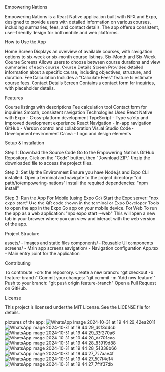 
Empowering Nations


Empowering Nations is a React Native application built with NPX and Expo, designed to provide users with detailed information on various courses, including summaries, fees, and contact details. The app offers a consistent, user-friendly design for both mobile and web platforms.


How to Use the App


Home Screen
Displays an overview of available courses, with navigation options to six-week or six-month course listings.
Six-Month and Six-Week Course Screens
Allows users to choose between course durations and view summaries of each course.
Course Details Screen
Provides detailed information about a specific course, including objectives, structure, and duration.
Fee Calculation
Includes a "Calculate Fees" feature to estimate course fees.
Contact Details Screen
Contains a contact form for inquiries, with placeholder details.


Features


Course listings with descriptions
Fee calculation tool
Contact form for inquiries
Smooth, consistent navigation
Technologies Used
React Native with Expo - Cross-platform development
TypeScript - Type safety and improved development experience
React Navigation - In-app navigation
GitHub - Version control and collaboration
Visual Studio Code - Development environment
Canva - Logo and design elements


Setup & Installation


Step 1: Download the Source Code
Go to the Empowering Nations GitHub Repository.
Click on the "Code" button, then "Download ZIP."
Unzip the downloaded file to access the project files.

Step 2: Set Up the Environment
Ensure you have Node.js and Expo CLI installed.
Open a terminal and navigate to the project directory:
"cd path/to/empowering-nations"
Install the required dependencies:
"npm install"

Step 3: Run the App
For Mobile (using Expo Go)
Start the Expo server:
"npx expo start"
Use the QR code shown in the terminal or Expo Developer Tools to open the app in the Expo Go app on your mobile device.
For Web
To run the app as a web application:
"npx expo start --web"
This will open a new tab in your browser where you can view and interact with the web version of the app.


Project Structure


assets/ - Images and static files
components/ - Reusable UI components
screens/ - Main app screens
navigation/ - Navigation configuration
App.tsx - Main entry point for the application


Contributing


To contribute:
Fork the repository.
Create a new branch:
"git checkout -b feature-branch"
Commit your changes:
"git commit -m 'Add new feature'"
Push to your branch:
"git push origin feature-branch"
Open a Pull Request on GitHub.


License


This project is licensed under the MIT License. See the LICENSE file for details.


pictures of the app:
![WhatsApp Image 2024-10-31 at 19 44 26_42ea2011](https://github.com/user-attachments/assets/37fd7cf5-874a-4560-aeae-f14945310b13)
![WhatsApp Image 2024-10-31 at 19 44 29_d0f3d4cb](https://github.com/user-attachments/assets/25f20f05-1037-4b80-aa69-b53023e3f1b5)
![WhatsApp Image 2024-10-31 at 19 44 29_32f270a6](https://github.com/user-attachments/assets/36a5f6a7-b5d5-44e0-81de-2b37418d602f)
![WhatsApp Image 2024-10-31 at 19 44 28_da701caa](https://github.com/user-attachments/assets/206635fb-2b0b-499f-8e76-189416816b75)
![WhatsApp Image 2024-10-31 at 19 44 28_83919d88](https://github.com/user-attachments/assets/c648ff31-0c9f-4dd0-8158-6e0f3082aac7)
![WhatsApp Image 2024-10-31 at 19 44 28_54338b66](https://github.com/user-attachments/assets/0745e816-5cf5-4414-8b56-83d14397fec5)
![WhatsApp Image 2024-10-31 at 19 44 27_727aae4f](https://github.com/user-attachments/assets/2cf3fbeb-75c4-4e09-adb0-c405abde933c)
![WhatsApp Image 2024-10-31 at 19 44 27_507f4e14](https://github.com/user-attachments/assets/4f7e884b-26b7-4d05-8cb6-6757e0ec9dbe)
![WhatsApp Image 2024-10-31 at 19 44 27_7f4f37db](https://github.com/user-attachments/assets/79625f25-a559-4673-991a-1d2f40dfe7e3)
